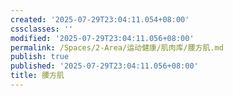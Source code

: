 ```yaml
---
created: '2025-07-29T23:04:11.054+08:00'
cssclasses: ''
modified: '2025-07-29T23:04:11.056+08:00'
permalink: /Spaces/2-Area/运动健康/肌肉库/腰方肌.md
publish: true
published: '2025-07-29T23:04:11.056+08:00'
title: 腰方肌
---
```

